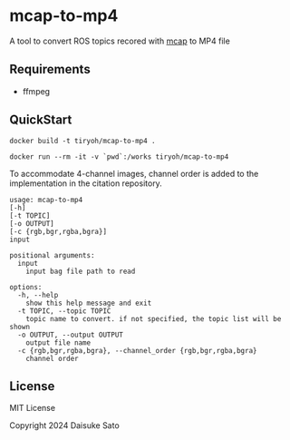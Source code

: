 # mcap-to-mp4

A tool to convert ROS topics recored with [mcap](https://mcap.dev/) to MP4 file

## Requirements

* ffmpeg

## QuickStart

```
docker build -t tiryoh/mcap-to-mp4 .
```

```
docker run --rm -it -v `pwd`:/works tiryoh/mcap-to-mp4
```

To accommodate 4-channel images, channel order is added to the implementation in the citation repository.
```
usage: mcap-to-mp4
[-h]
[-t TOPIC]
[-o OUTPUT]
[-c {rgb,bgr,rgba,bgra}]
input

positional arguments:
  input
    input bag file path to read

options:
  -h, --help
    show this help message and exit
  -t TOPIC, --topic TOPIC
    topic name to convert. if not specified, the topic list will be shown
  -o OUTPUT, --output OUTPUT
    output file name
  -c {rgb,bgr,rgba,bgra}, --channel_order {rgb,bgr,rgba,bgra}
    channel order
```


## License

MIT License

 Copyright 2024 Daisuke Sato
